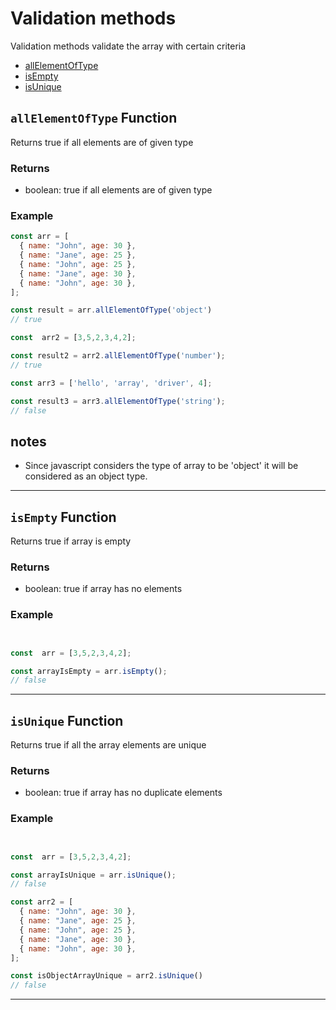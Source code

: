 # Validation methods

  <p>Validation methods validate the array with certain criteria</p>

 - [allElementOfType](https://github.com/JunaidOfficialNow/array-driver/blob/master/docs/validateMethods.md#allElementOfType-function)
 - [isEmpty](https://github.com/JunaidOfficialNow/array-driver/blob/master/docs/validateMethods.md#isEmpty-function)
 - [isUnique](https://github.com/JunaidOfficialNow/array-driver/blob/master/docs/validateMethods.md#isUnique-function)

##  `allElementOfType` Function

Returns true if all elements are of given type

### Returns

- boolean: true if all elements are of given type

### Example

```javascript
const arr = [
  { name: "John", age: 30 },
  { name: "Jane", age: 25 },
  { name: "John", age: 25 },
  { name: "Jane", age: 30 },
  { name: "John", age: 30 },
];

const result = arr.allElementOfType('object') 
// true

const  arr2 = [3,5,2,3,4,2];

const result2 = arr2.allElementOfType('number');
// true

const arr3 = ['hello', 'array', 'driver', 4];

const result3 = arr3.allElementOfType('string');
// false

```

## notes 

- Since javascript considers the type of array to be 'object' it will be considered as an object type.

<hr>

##  `isEmpty` Function

Returns true if array is empty

### Returns

- boolean: true if array has no elements

### Example

```javascript


const  arr = [3,5,2,3,4,2];

const arrayIsEmpty = arr.isEmpty();
// false

```

<hr>

##  `isUnique` Function

Returns true if all the array elements are  unique

### Returns

- boolean: true if array has no duplicate elements

### Example

```javascript


const  arr = [3,5,2,3,4,2];

const arrayIsUnique = arr.isUnique();
// false

const arr2 = [
  { name: "John", age: 30 },
  { name: "Jane", age: 25 },
  { name: "John", age: 25 },
  { name: "Jane", age: 30 },
  { name: "John", age: 30 },
];

const isObjectArrayUnique = arr2.isUnique()
// false

```

<hr>


